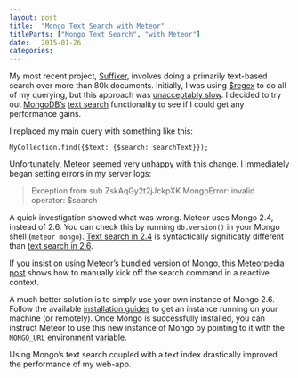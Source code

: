 ```yaml
---
layout: post
title:  "Mongo Text Search with Meteor"
titleParts: ["Mongo Text Search", "with Meteor"]
date:   2015-01-26
categories:
---
```


My most recent project, [Suffixer](http://www.suffixer.com/), involves doing a primarily text-based search over more than 80k documents. Initially, I was using [$regex](http://docs.mongodb.org/manual/reference/operator/query/regex/) to do all of my querying, but this approach was [unacceptably slow](https://www.youtube.com/watch?v=07So_lJQyqw). I decided to try out [MongoDB’s](http://www.mongodb.org/) [text search](http://docs.mongodb.org/manual/reference/operator/query/text/) functionality to see if I could get any performance gains.

I replaced my main query with something like this:

<pre class="language-javascript"><code class="language-javascript">MyCollection.find({$text: {$search: searchText}});
</code></pre>

Unfortunately, Meteor seemed very unhappy with this change. I immediately began setting errors in my server logs:

> Exception from sub ZskAqGy2t2jJckpXK MongoError: invalid operator: $search

A quick investigation showed what was wrong. Meteor uses Mongo 2.4, instead of 2.6. You can check this by running <code class="language-*">db.version()</code> in your Mongo shell (<code class="language-*">meteor mongo</code>). [Text search in 2.4](http://docs.mongodb.org/v2.4/tutorial/search-for-text/) is syntactically significatly different than [text search in 2.6](http://docs.mongodb.org/manual/reference/operator/query/text/).

If you insist on using Meteor’s bundled version of Mongo, this [Meteorpedia post](http://www.meteorpedia.com/read/Fulltext_search) shows how to manually kick off the search command in a reactive context.

A much better solution is to simply use your own instance of Mongo 2.6. Follow the available [installation guides](http://docs.mongodb.org/manual/installation/) to get an instance running on your machine (or remotely). Once Mongo is successfully installed, you can instruct Meteor to use this new instance of Mongo by pointing to it with the <code class="language-*">MONGO_URL</code> [environment variable](http://docs.meteor.com/#/full/deploying).

Using Mongo’s text search coupled with a text index drastically improved the performance of my web-app.
